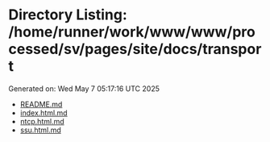 # Directory Listing: /home/runner/work/www/www/processed/sv/pages/site/docs/transport
Generated on: Wed May  7 05:17:16 UTC 2025

- [README.md](README.md)
- [index.html.md](index.html.md)
- [ntcp.html.md](ntcp.html.md)
- [ssu.html.md](ssu.html.md)
